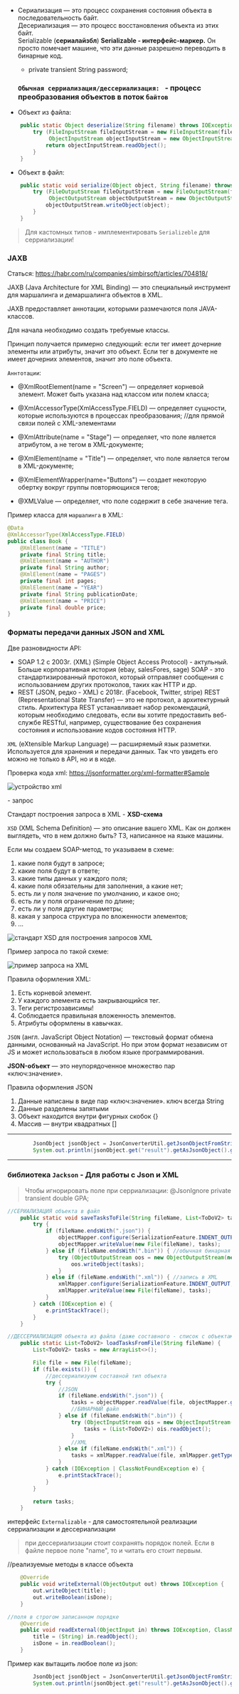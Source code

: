 
* Сериализация — это процесс сохранения состояния объекта в последовательность байт.  
Десериализация — это процесс восстановления объекта из этих байт.  
Serializable (**сериалайзбл**) **Serializable - интерфейс-маркер.** Он просто помечает машине, что эти данные разрешено переводить в бинарные код.  
  * private transient String password;

  ### `Обычная серриализация/дессериализация: ` - процесс преобразования объектов в поток `байтов`

* Объект из файла:
```java
    public static Object deserialize(String filename) throws IOException, ClassNotFoundException {
        try (FileInputStream fileInputStream = new FileInputStream(filename);
             ObjectInputStream objectInputStream = new ObjectInputStream(fileInputStream)) {
            return objectInputStream.readObject();
        }
    }
```

* Объект в файл:
```java
    public static void serialize(Object object, String filename) throws IOException {
        try (FileOutputStream fileOutputStream = new FileOutputStream(filename);
             ObjectOutputStream objectOutputStream = new ObjectOutputStream(fileOutputStream)) {
            objectOutputStream.writeObject(object);
        }
    }
```

> Для кастомных типов - имплементировать `Serializeble` для серриализации!

### JAXB 

Статься: https://habr.com/ru/companies/simbirsoft/articles/704818/

JAXB (Java Architecture for XML Binding) — это специальный инструмент для маршалинга и демаршалинга объектов в XML.

JAXB предоставляет аннотации, которыми размечаются поля JAVA-классов.

Для начала необходимо создать требуемые классы.

Принцип получается примерно следующий: если тег имеет дочерние элементы или атрибуты, значит это объект. Если тег в документе не имеет дочерних элементов, значит это поле объекта.

`Аннтотации`:
- @XmlRootElement(name = "Screen") — определяет корневой элемент. Может быть указана над классом или полем класса;

- @XmlAccessorType(XmlAccessType.FIELD) — определяет сущности, которые используются в процессах преобразования; //для прямой связи полей с XML-элементами

- @XmlAttribute(name = "Stage") — определяет, что поле является атрибутом, а не тегом в XML-документе;

- @XmlElement(name = "Title") — определяет, что поле является тегом в XML-документе;

- @XmlElementWrapper(name="Buttons") — создает некоторую обертку вокруг группы повторяющихся тегов;

- @XMLValue — определяет, что поле содержит в себе значение тега.

Пример класса для `маршалинга` в XML:
```java
@Data
@XmlAccessorType(XmlAccessType.FIELD)
public class Book {
    @XmlElement(name = "TITLE")
    private final String title;
    @XmlElement(name = "AUTHOR")
    private final String author;
    @XmlElement(name = "PAGES")
    private final int pages;
    @XmlElement(name = "YEAR")
    private final String publicationDate;
    @XmlElement(name = "PRICE")
    private final double price;
}
```


### Форматы передачи данных JSON and XML

Две разновидности API:
* SOAP 1.2 с 2003г. (XML) (Simple Object Access Protocol) - актульный. Больше корпоративная история (ebay, salesFores, sage)
SOAP - это стандартизированный протокол, который отправляет сообщения с использованием других протоколов, таких
как HTTP и др. 
* REST (JSON, редко - XML) с 2018г. (Facebook, Twitter, stripe) 
REST (Representational State Transfer) — это не протокол, а архитектурный стиль.
Архитектура REST устанавливает набор рекомендаций, которым необходимо следовать, если вы хотите
предоставить веб-службе RESTful, например, существование без сохранения состояния и использование кодов состояния HTTP.

`XML` (eXtensible Markup Language) — расширяемый язык разметки. Используется для хранения и передачи
данных. Так что увидеть его можно не только в API, но и в коде.

Проверка кода xml: https://jsonformatter.org/xml-formatter#Sample

![устройство xml](images/xml_image.png)

<req> - запрос

Стандарт построения запроса в XML - **XSD-схема**   

`XSD` (XML Schema Definition) — это описание вашего XML.
Как он должен выглядеть, что в нем должно быть? ТЗ, написанное на языке машины.

Если мы создаем SOAP-метод,
то указываем в схеме:
1. какие поля будут в запросе;
2. какие поля будут в ответе;
3. какие типы данных у каждого поля;
4. какие поля обязательны для заполнения, а какие нет;
5. есть ли у поля значение по умолчанию, и какое оно;
6. есть ли у поля ограничение по длине;
7. есть ли у поля другие параметры;
8. какая у запроса структура по вложенности элементов;
9. ...

![стандарт XSD для построения запросов XML](images/xsd-sheme.png)

Пример запроса по такой схеме:

![пример запроса на XML](images/request_example.png)

Правила оформления XML:
1. Есть корневой элемент.
2. У каждого элемента есть закрывающийся тег.
3. Теги регистрозависимы!
4. Соблюдается правильная вложенность элементов.
5. Атрибуты оформлены в кавычках.


`JSON` (англ. JavaScript Object Notation) — текстовый формат обмена данными, основанный на JavaScript. Но при этом формат независим от JS и может использоваться в любом языке программирования.

**JSON-объект** — это неупорядоченное множество пар «ключ:значение».

Правила оформления JSON
1. Данные написаны в виде пар «ключ:значение». ключ всегда String
2. Данные разделены запятыми
3. Объект находится внутри фигурных скобок {}
4. Массив — внутри квадратных []

---


```java
        JsonObject jsonObject = JsonConverterUtil.getJsonObjectFromString(response.body()); //с помощью своего утильного класса
        System.out.println(jsonObject.get("result").getAsJsonObject().get("username"));
```

---

### библиотека `Jackson` - Для работы с Json и XML

> Чтобы игнорировать поле при серриализации:     @JsonIgnore private transient double GPA;

```java
//СЕРИАЛИЗАЦИЯ объекта в файл
    public static void saveTasksToFile(String fileName, List<ToDoV2> tasks) {
        try {
            if (fileName.endsWith(".json")) {
                objectMapper.configure(SerializationFeature.INDENT_OUTPUT, true); //INDENT_OUTPUT - красивая запись с пробелами
                objectMapper.writeValue(new File(fileName), tasks);
            } else if (fileName.endsWith(".bin")) { //обычная бинарная запись
                try (ObjectOutputStream oos = new ObjectOutputStream(new FileOutputStream(fileName))) {
                    oos.writeObject(tasks);
                }
            } else if (fileName.endsWith(".xml")) { //запись в XML
                xmlMapper.configure(SerializationFeature.INDENT_OUTPUT, true);
                xmlMapper.writeValue(new File(fileName), tasks);
            }
        } catch (IOException e) {
            e.printStackTrace();
        }
    }

//ДЕССЕРИАЛИЗАЦИЯ объекта из файла (даже составного - список с объектами)
    public static List<ToDoV2> loadTasksFromFile(String fileName) {
        List<ToDoV2> tasks = new ArrayList<>();

        File file = new File(fileName);
        if (file.exists()) {
            //дессериализуем составной тип объекта
            try {
                //JSON
                if (fileName.endsWith(".json")) {
                    tasks = objectMapper.readValue(file, objectMapper.getTypeFactory().constructCollectionType(List.class, ToDoV2.class));
                    //БИНАРНЫЙ файл
                } else if (fileName.endsWith(".bin")) {
                    try (ObjectInputStream ois = new ObjectInputStream(new FileInputStream(file))) {
                        tasks = (List<ToDoV2>) ois.readObject();
                    }
                    //XML
                } else if (fileName.endsWith(".xml")) {
                    tasks = xmlMapper.readValue(file, xmlMapper.getTypeFactory().constructCollectionType(List.class, ToDoV2.class));
                }
            } catch (IOException | ClassNotFoundException e) {
                e.printStackTrace();
            }
        }

        return tasks;
    }
```











интерфейс `Externalizable` - для самостоятельной реализации серриализации и дессериализации

> при дессериализации стоит сохранять порядок полей. Если в файле первое поле "name", то и читать его стоит первым.

//реализуемые методы в классе объекта
```java
    @Override
    public void writeExternal(ObjectOutput out) throws IOException {
        out.writeObject(title);
        out.writeBoolean(isDone);
    }

//поля в строгом записанном порядке
    @Override
    public void readExternal(ObjectInput in) throws IOException, ClassNotFoundException {
        title = (String) in.readObject();
        isDone = in.readBoolean();
    }
``` 

Пример как вытащить любое поле из json:
```java
        JsonObject jsonObject = JsonConverterUtil.getJsonObjectFromString(response.body()); //с помощью своего утильного класса
        System.out.println(jsonObject.get("result").getAsJsonObject().get("username"));
```

